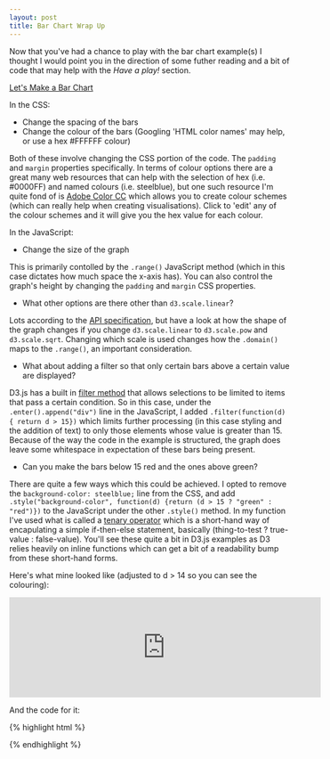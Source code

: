 ```yaml
---
layout: post
title: Bar Chart Wrap Up
---
```


Now that you've had a chance to play with the bar chart example(s) I thought I would point you in the direction of some futher reading and a bit of code that may help with the *Have a play!* section.

[Let's Make a Bar Chart](http://bost.ocks.org/mike/bar/)

In the CSS:

* Change the spacing of the bars
* Change the colour of the bars (Googling 'HTML color names' may help, or use a hex #FFFFFF colour)

Both of these involve changing the CSS portion of the code. The `padding` and `margin` properties specifically. In terms of colour options there are a great many web resources that can help with the selection of hex (i.e. #0000FF) and named colours (i.e. steelblue), but one such resource I'm quite fond of is [Adobe Color CC](https://color.adobe.com/explore/newest/?time=all) which allows you to create colour schemes (which can really help when creating visualisations). Click to 'edit' any of the colour schemes and it will give you the hex value for each colour. 

In the JavaScript:

* Change the size of the graph

This is primarily contolled by the `.range()` JavaScript method (which in this case dictates how much space the x-axis has). You can also control the graph's height by changing the `padding` and `margin` CSS properties. 

* What other options are there other than `d3.scale.linear`?

Lots according to the [API specification](https://github.com/mbostock/d3/wiki/Quantitative-Scales), but have a look at how the shape of the graph changes if you change `d3.scale.linear` to `d3.scale.pow` and `d3.scale.sqrt`. Changing which scale is used changes how the `.domain()` maps to the `.range()`, an important consideration. 

* What about adding a filter so that only certain bars above a certain value are displayed?

D3.js has a built in [filter method](https://github.com/mbostock/d3/wiki/Selections#filter) that allows selections to be limited to items that pass a certain condition. So in this case, under the `.enter().append("div")` line in the JavaScript, I added `.filter(function(d) { return d > 15})` which limits further processing (in this case styling and the addition of text) to only those elements whose value is greater than 15. Because of the way the code in the example is structured, the graph does leave some whitespace in expectation of these bars being present.

* Can you make the bars below 15 red and the ones above green?

There are quite a few ways which this could be achieved. I opted to remove the `background-color: steelblue;` line from the CSS, and add `.style("background-color", function(d) {return (d > 15 ? "green" : "red")})` to the JavaScript under the other `.style()` method. In my function I've used what is called a [tenary operator](https://developer.mozilla.org/en-US/docs/Web/JavaScript/Reference/Operators/Conditional_Operator) which is a short-hand way of encapulating a simple if-then-else statement, basically (thing-to-test ? true-value : false-value). You'll see these quite a bit in D3.js examples as D3 relies heavily on inline functions which can get a bit of a readability bump from these short-hand forms. 

Here's what mine looked like (adjusted to d > 14 so you can see the colouring):
<iframe width="560" height="180" src="http://evilangelpixie.github.io/d3js/public/demo1.html" frameborder="0" allowfullscreen="allowfullscreen">&nbsp;</iframe>

And the code for it: 

{% highlight html %}

<html>
<head>
<style>
.chart div {
  font: 10px sans-serif;
  text-align: right;
  padding: 6px;
  margin: 2px;
  color: white;
}
</style>
</head>
<body>
<script src="http://d3js.org/d3.v3.min.js"  charset="utf-8"></script>
<div class="chart"></div>
<script>
var data = [4, 8, 15, 16, 23, 42];
var x = d3.scale.linear()
          .domain([0, d3.max(data)])
          .range([0, 420]);
d3.select(".chart")
  .selectAll("div")
  .data(data)
  .enter().append("div")
  .filter(function(d) { return d > 14})
  .style("width", function(d) { return x(d) + "px"; })
  .style("background-color", 
          function(d) {return (d > 15 ? "green" : "red")})
  .text(function(d) { return d; });
</script>
</body>
</html>

{% endhighlight %}
